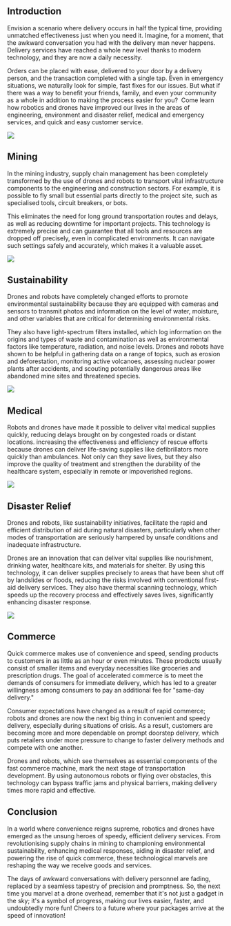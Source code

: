 ## Introduction

Envision a scenario where delivery occurs in half the typical time, providing unmatched effectiveness just when you need it. Imagine, for a moment, that the awkward conversation you had with the delivery man never happens. Delivery services have reached a whole new level thanks to modern technology, and they are now a daily necessity.

Orders can be placed with ease, delivered to your door by a delivery person, and the transaction completed with a single tap. Even in emergency situations, we naturally look for simple, fast fixes for our issues. But what if there was a way to benefit your friends, family, and even your community as a whole in addition to making the process easier for you?  Come learn how robotics and drones have improved our lives in the areas of engineering, environment and disaster relief, medical and emergency services, and quick and easy customer service.

<div class="left-image-con">
<img src="/img/blogs/1_mining.png" />
<div>

## Mining

In the mining industry, supply chain management has been completely transformed by the use of drones and robots to transport vital infrastructure components to the engineering and construction sectors. For example, it is possible to fly small but essential parts directly to the project site, such as specialised tools, circuit breakers, or bots.

This eliminates the need for long ground transportation routes and delays, as well as reducing downtime for important projects. This technology is extremely precise and can guarantee that all tools and resources are dropped off precisely, even in complicated environments. It can navigate such settings safely and accurately, which makes it a valuable asset.

</div>
</div>

<div class="left-image-con">
<img src="/img/blogs/1_sustain.png" />
<div>

## Sustainability

Drones and robots have completely changed efforts to promote environmental sustainability because they are equipped with cameras and sensors to transmit photos and information on the level of water, moisture, and other variables that are critical for determining environmental risks.

They also have light-spectrum filters installed, which log information on the origins and types of waste and contamination as well as environmental factors like temperature, radiation, and noise levels. Drones and robots have shown to be helpful in gathering data on a range of topics, such as erosion and deforestation, monitoring active volcanoes, assessing nuclear power plants after accidents, and scouting potentially dangerous areas like abandoned mine sites and threatened species.

</div>
</div>

<div class="left-image-con">
<img src="/img/blogs/1_medical.png" />
<div>

## Medical

Robots and drones have made it possible to deliver vital medical supplies quickly, reducing delays brought on by congested roads or distant locations. increasing the effectiveness and efficiency of rescue efforts because drones can deliver life-saving supplies like defibrillators more quickly than ambulances. Not only can they save lives, but they also improve the quality of treatment and strengthen the durability of the healthcare system, especially in remote or impoverished regions.

</div>
</div>

<div class="left-image-con">
<img src="/img/blogs/1_disaster.png" />
<div>

## Disaster Relief

Drones and robots, like sustainability initiatives, facilitate the rapid and efficient distribution of aid during natural disasters, particularly when other modes of transportation are seriously hampered by unsafe conditions and inadequate infrastructure.

Drones are an innovation that can deliver vital supplies like nourishment, drinking water, healthcare kits, and materials for shelter. By using this technology, it can deliver supplies precisely to areas that have been shut off by landslides or floods, reducing the risks involved with conventional first-aid delivery services. They also have thermal scanning technology, which speeds up the recovery process and effectively saves lives, significantly enhancing disaster response.

</div>
</div>

<div class="left-image-con">
<img src="/img/blogs/1_commerce.png" />
<div>

## Commerce

Quick commerce makes use of convenience and speed, sending products to customers in as little as an hour or even minutes. These products usually consist of smaller items and everyday necessities like groceries and prescription drugs. The goal of accelerated commerce is to meet the demands of consumers for immediate delivery, which has led to a greater willingness among consumers to pay an additional fee for "same-day delivery."

Consumer expectations have changed as a result of rapid commerce; robots and drones are now the next big thing in convenient and speedy delivery, especially during situations of crisis. As a result, customers are becoming more and more dependable on prompt doorstep delivery, which puts retailers under more pressure to change to faster delivery methods and compete with one another.

Drones and robots, which see themselves as essential components of the fast commerce machine, mark the next stage of transportation development. By using autonomous robots or flying over obstacles, this technology can bypass traffic jams and physical barriers, making delivery times more rapid and effective.

</div>
</div>

## Conclusion

In a world where convenience reigns supreme, robotics and drones have emerged as the unsung heroes of speedy, efficient delivery services. From revolutionising supply chains in mining to championing environmental sustainability, enhancing medical responses, aiding in disaster relief, and powering the rise of quick commerce, these technological marvels are reshaping the way we receive goods and services.

The days of awkward conversations with delivery personnel are fading, replaced by a seamless tapestry of precision and promptness. So, the next time you marvel at a drone overhead, remember that it's not just a gadget in the sky; it's a symbol of progress, making our lives easier, faster, and undoubtedly more fun! Cheers to a future where your packages arrive at the speed of innovation!

<br />
<br />
<br />
<br />
<br />
<br />
<br />
<br />
<br />
<br />
